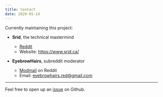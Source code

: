 ```yaml
---
title: Contact
date: 2020-05-14
---
```


Currently maintaining this project:

* **Srid**, the technical mastermind
  * [Reddit](https://www.reddit.com/user/srid-/)
  * Website: <https://www.srid.ca/>
  

* **EyebrowHairs**, subreddit moderator
    * [Modmail](https://reddit.com/message/compose?to=/r/Zettelkasten) on Reddit
    * Email: eyebrowhairs.red@gmail.com

---

Feel free to open up an [issue](https://github.com/srid/reddit.zettel.page/issues) on Github.